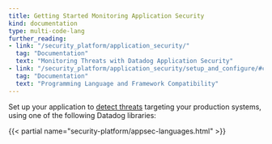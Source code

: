 ```yaml
---
title: Getting Started Monitoring Application Security
kind: documentation
type: multi-code-lang
further_reading:
- link: "/security_platform/application_security/"
  tag: "Documentation"
  text: "Monitoring Threats with Datadog Application Security"
- link: "/security_platform/application_security/setup_and_configure/#compatibility"
  tag: "Documentation"
  text: "Programming Language and Framework Compatibility"
---
```


Set up your application to [detect threats][1] targeting your production systems, using one of the following Datadog libraries:

<!-- each language page covers: 
- the main steps to enable AppSec on eligible APM services
- how to enable the product through the library’s env variable -->

{{< partial name="security-platform/appsec-languages.html" >}}

<br>


[1]: /security_platform/application_security/
